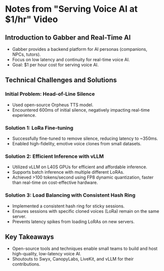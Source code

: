 # Notes from "Serving Voice AI at $1/hr" Video

## Introduction to Gabber and Real-Time AI
- Gabber provides a backend platform for AI personas (companions, NPCs, tutors).
- Focus on low latency and continuity for real-time voice AI.
- Goal: $1 per hour cost for serving voice AI.

## Technical Challenges and Solutions
### Initial Problem: Head-of-Line Silence
- Used open-source Orpheus TTS model.
- Encountered 600ms of initial silence, negatively impacting real-time experience.

### Solution 1: LoRa Fine-tuning
- Successfully fine-tuned to remove silence, reducing latency to ~350ms.
- Enabled high-fidelity, emotive voice clones from small datasets.

### Solution 2: Efficient Inference with vLLM
- Utilized vLLM on L40S GPUs for efficient and affordable inference.
- Supports batch inference with multiple different LoRAs.
- Achieved >100 tokens/second using FP8 dynamic quantization, faster than real-time on cost-effective hardware.

### Solution 3: Load Balancing with Consistent Hash Ring
- Implemented a consistent hash ring for sticky sessions.
- Ensures sessions with specific cloned voices (LoRa) remain on the same server.
- Prevents latency spikes from loading LoRAs on new servers.

## Key Takeaways
- Open-source tools and techniques enable small teams to build and host high-quality, low-latency voice AI.
- Shoutouts to Swyx, CanopyLabs, LiveKit, and vLLM for their contributions.

